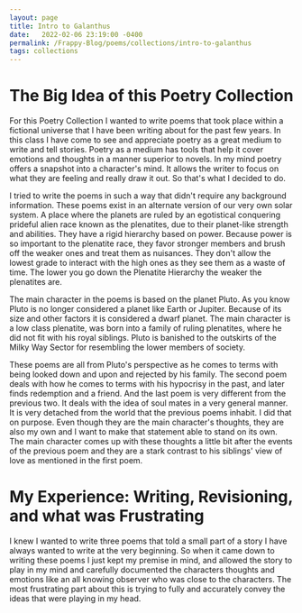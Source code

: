 ```yaml
---
layout: page
title: Intro to Galanthus
date:   2022-02-06 23:19:00 -0400
permalink: /Frappy-Blog/poems/collections/intro-to-galanthus
tags: collections
---
```


# The Big Idea of this Poetry Collection
For this Poetry Collection I wanted to write poems that took place within a fictional universe that I have been writing about for the past few years. In this class I have come to see and appreciate poetry as a great medium to write and tell stories. Poetry as a medium has tools that help it cover emotions and thoughts in a manner superior to novels. In my mind poetry offers a snapshot into a character's mind. It allows the writer to focus on what they are feeling and really draw it out. So that's what I decided to do.

I tried to write the poems in such a way that didn't require any background information. These poems exist  in an alternate version of our very own solar system. A place where the planets are ruled by an egotistical conquering prideful alien race known as the plenatites, due to their planet-like strength and abilities. They have a rigid hierarchy based on power. Because power is so important to the plenatite race, they favor stronger members and brush off the weaker ones and treat them as nuisances. They don't allow the lowest grade to interact with the high ones as they see them as a waste of time. The lower you go down the Plenatite Hierarchy the weaker the plenatites are.

The main character in the poems is based on the planet Pluto. As you know Pluto is no longer considered a planet like Earth or Jupiter. Because of its size and other factors it is considered a dwarf planet. The main character is a low class plenatite, was born into a family of ruling plenatites, where he did not fit with his royal siblings. Pluto is banished to the outskirts of the Milky Way Sector for resembling the lower members of society.

These poems are all from Pluto's perspective as he comes to terms with being looked down and upon and rejected by his family. The second poem deals with how he comes to terms with his hypocrisy in the past, and later finds redemption and a friend. And the last poem is very different from the previous two. It deals with the idea of soul mates in a very general manner. It is very detached from the world that the previous poems inhabit. I did that on purpose. Even though they are the main character's thoughts, they are also my own and I want to make that statement able to stand on its own. The main character comes up with these thoughts a little bit after the events of the previous poem and they are a stark contrast to his siblings' view of love as mentioned in the first poem.

# My Experience: Writing, Revisioning, and what was Frustrating
I knew I wanted to write three poems that told a small part of a story I have always wanted to write at the very beginning. So when it came down to writing these poems I just kept my premise in mind, and allowed the story to play in my mind and carefully documented the characters thoughts and emotions like an all knowing observer who was close to the characters. The most frustrating part about this is trying to fully and accurately convey the ideas that were playing in my head.